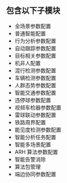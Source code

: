 ## 包含以下子模块

- 全场景参数配置
- 普通智能配置
- 行为分析参数配置
- 自动跟踪参数配置
- 目标相关参数配置
- 机非人配置
- 混行检测参数配置
- 车辆检测参数配置
- 人群态势参数配置
- 智能交通参数配置
- 违停球参数配置
- 视频车检器参数配置
- 雷球联动参数配置
- 铁路周界配置
- 能见度检测参数配置
- 智能分析任务配置
- 智能多场景配置
- ARH 算法参数配置
- 智能告警消除
- 算法包管理
- 端边协同参数配置
